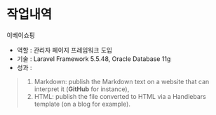 # 작업내역
이베이쇼핑
- 역할 : 관리자 페이지 프레임워크 도입
- 기술 : Laravel Framework 5.5.48, Oracle Database 11g
- 성과 : 
> 1. Markdown: publish the Markdown text on a website that can interpret it (**GitHub** for instance),
> 1. HTML: publish the file converted to HTML via a Handlebars template (on a blog for example).
